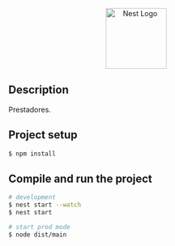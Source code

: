 <p align="center">
<img src="https://nestjs.com/img/logo-small.svg" width="120" alt="Nest Logo" />

## Description

Prestadores.

## Project setup

```bash
$ npm install
```

## Compile and run the project

```bash
# development
$ nest start --watch
$ nest start

# start prod mode
$ node dist/main
```


